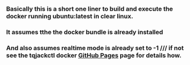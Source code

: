 ### Basically this is a short one liner to build and execute the docker running ubuntu:latest in clear linux.

### It assumes tthe the docker bundle is already installed

### And also assumes realtime mode is already set to -1 /// if not see the tqjackctl docker [GitHub Pages](https://github.com/ablyss74/docker_stuff/blob/main/qjackctl%20docker%20container.md) page for details how.



